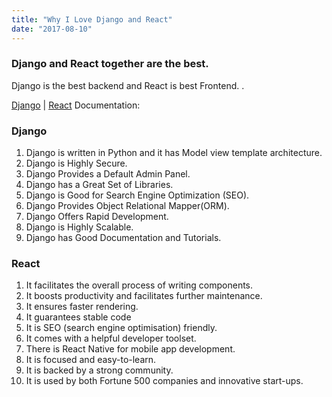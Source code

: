 ```yaml
---
title: "Why I Love Django and React"
date: "2017-08-10"
---
```


### Django and React together are the best.

Django is the best backend and React is best Frontend. .

[Django](https://docs.djangoproject.com/en/3.2/) | [React](https://reactjs.org/docs/getting-started.html) Documentation:

### Django
1. Django is written in Python and it has Model view template architecture.
2. Django is Highly Secure. 
3. Django Provides a Default Admin Panel. 
4. Django has a Great Set of Libraries. 
5. Django is Good for Search Engine Optimization (SEO).
6. Django Provides Object Relational Mapper(ORM).
7. Django Offers Rapid Development.
8. Django is Highly Scalable.
9. Django has Good Documentation and Tutorials.

### React
1. It facilitates the overall process of writing components.
2. It boosts productivity and facilitates further maintenance.
3. It ensures faster rendering.
4. It guarantees stable code
5. It is SEO (search engine optimisation) friendly.
6. It comes with a helpful developer toolset.
7. There is React Native for mobile app development.
8. It is focused and easy-to-learn.
9. It is backed by a strong community.
10. It is used by both Fortune 500 companies and innovative start-ups.
